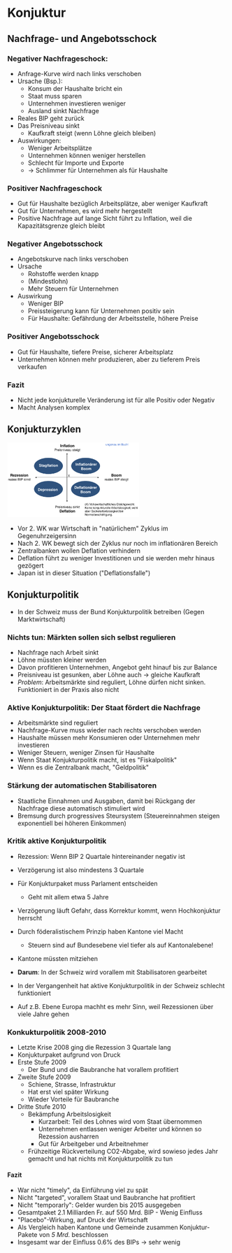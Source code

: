 # Konjuktur

## Nachfrage- und Angebotsschock
### Negativer Nachfrageschock: 
- Anfrage-Kurve wird nach links verschoben
- Ursache (Bsp.): 
    - Konsum der Haushalte bricht ein
    - Staat muss sparen
    - Unternehmen investieren weniger
    - Ausland sinkt Nachfrage
- Reales BIP geht zurück
- Das Preisniveau sinkt
    - Kaufkraft steigt (wenn Löhne gleich bleiben)
- Auswirkungen:
    - Weniger Arbeitsplätze
    - Unternehmen können weniger herstellen
    - Schlecht für Importe und Exporte
    - -> Schlimmer für Unternehmen als für Haushalte

### Positiver Nachfrageschock
- Gut für Haushalte bezüglich Arbeitsplätze, aber weniger Kaufkraft
- Gut für Unternehmen, es wird mehr hergestellt
- Positive Nachfrage auf lange Sicht führt zu Inflation, weil die Kapazitätsgrenze gleich bleibt

### Negativer Angebotsschock
- Angebotskurve nach links verschoben
- Ursache
    - Rohstoffe werden knapp
    - (Mindestlohn)
    - Mehr Steuern für Unternehmen
- Auswirkung
    - Weniger BIP
    - Preissteigerung kann für Unternehmen positiv sein
    - Für Haushalte: Gefährdung der Arbeitsstelle, höhere Preise

### Positiver Angebotsschock
- Gut für Haushalte, tiefere Preise, sicherer Arbeitsplatz
- Unternehmen können mehr produzieren, aber zu tieferem Preis verkaufen

### Fazit
- Nicht jede konjukturelle Veränderung ist für alle Positiv oder Negativ
- Macht Analysen komplex

## Konjukturzyklen

<img src="img/konjuktur_zyklen.png" style="max-width: 60%" />

- Vor 2. WK war Wirtschaft in "natürlichem" Zyklus im Gegenuhrzeigersinn
- Nach 2. WK bewegt sich der Zyklus nur noch im inflationären Bereich
- Zentralbanken wollen Deflation verhindern
- Deflation führt zu weniger Investitionen und sie werden mehr hinaus gezögert
- Japan ist in dieser Situation ("Deflationsfalle")

## Konjukturpolitik
- In der Schweiz muss der Bund Konjukturpolitik betreiben (Gegen Marktwirtschaft)

### Nichts tun: Märkten sollen sich selbst regulieren
- Nachfrage nach Arbeit sinkt
- Löhne müssten kleiner werden
- Davon profitieren Unternehmen, Angebot geht hinauf bis zur Balance
- Preisniveau ist gesunken, aber Löhne auch -> gleiche Kaufkraft
- *Problem*: Arbeitsmärkte sind reguliert, Löhne dürfen nicht sinken. Funktioniert in der Praxis also nicht

### Aktive Konjukturpolitik: Der Staat fördert die Nachfrage
- Arbeitsmärkte sind reguliert
- Nachfrage-Kurve muss wieder nach rechts verschoben werden
- Haushalte müssen mehr Konsumieren oder Unternehmen mehr investieren
- Weniger Steuern, weniger Zinsen für Haushalte
- Wenn Staat Konjukturpolitik macht, ist es "Fiskalpolitik"
- Wenn es die Zentralbank macht, "Geldpolitik"


### Stärkung der automatischen Stabilisatoren
- Staatliche Einnahmen und Ausgaben, damit bei Rückgang der Nachfrage diese automatisch stimuliert wird
- Bremsung durch progressives Steursystem (Steuereinnahmen steigen exponentiell bei höheren Einkommen)

### Kritik aktive Konjukturpolitik
- Rezession: Wenn BIP 2 Quartale hintereinander negativ ist
- Verzögerung ist also mindestens 3 Quartale
- Für Konjukturpaket muss Parlament entscheiden
    - Geht mit allem etwa 5 Jahre
- Verzögerung läuft Gefahr, dass Korrektur kommt, wenn Hochkonjuktur herrscht
- Durch föderalistischem Prinzip haben Kantone viel Macht
    - Steuern sind auf Bundesebene viel tiefer als auf Kantonalebene!
- Kantone müssten mitziehen

- **Darum**: In der Schweiz wird vorallem mit Stabilisatoren gearbeitet
- In der Vergangenheit hat aktive Konjukturpolitik in der Schweiz schlecht funktioniert
- Auf z.B. Ebene Europa machht es mehr Sinn, weil Rezessionen über viele Jahre gehen

### Konkukturpolitik 2008-2010
- Letzte Krise 2008 ging die Rezession 3 Quartale lang
- Konjukturpaket aufgrund von Druck
- Erste Stufe 2009
    - Der Bund und die Baubranche hat vorallem profitiert
- Zweite Stufe 2009
    - Schiene, Strasse, Infrastruktur
    - Hat erst viel später Wirkung
    - Wieder Vorteile für Baubranche
- Dritte Stufe 2010
    - Bekämpfung Arbeitslosigkeit
        - Kurzarbeit: Teil des Lohnes wird vom Staat übernommen
        - Unternehmen entlassen weniger Arbeiter und können so Rezession ausharren
        - Gut für Arbeitgeber und Arbeitnehmer
    - Frühzeitige Rückverteilung CO2-Abgabe, wird sowieso jedes Jahr gemacht und hat nichts mit Konjukturpolitik zu tun

#### Fazit
-  War nicht "timely", da Einführung viel zu spät
- Nicht "targeted", vorallem Staat und Baubranche hat profitiert
- Nicht "temporarly": Gelder wurden bis 2015 ausgegeben
- Gesamtpaket 2.1 Milliarden Fr. auf 550 Mrd. BIP - Wenig Einfluss
- "Placebo"-Wirkung, auf Druck der Wirtschaft
- Als Vergleich haben Kantone und Gemeinde zusammen Konjuktur-Pakete von *5 Mrd.* beschlossen
- Insgesamt war der Einfluss 0.6% des BIPs -> sehr wenig
